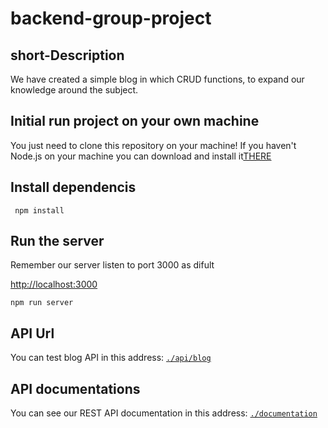 # backend-group-project

## short-Description

<p> We have created a simple blog in which CRUD functions, to expand our knowledge around the subject.</p>


## Initial run project on your own machine

<p>You just need to clone this repository on your machine! If you haven't Node.js on your machine you can download and install it<a href="https://nodejs.org/en/download/">THERE</a></p>

## Install dependencis
<code> npm install</code>

## Run the server
<p>Remember our server listen to port 3000 as difult</p>
<p><a href="http://localhost:3000">http://localhost:3000</a></p>
<code>npm run server </code>

## API Url
<p>You can test blog API in this address: <a href="http://localhost:3000/api/blog"><code>./api/blog</code></a> </p>

## API documentations
<p>You can see our REST API documentation in this address: <a href="http://localhost:3000/documentation"><code>./documentation</code></a></p>
